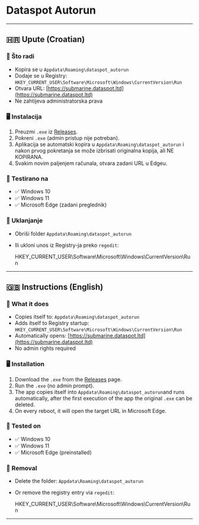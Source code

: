# Dataspot Autorun

---

## 🇭🇷 Upute (Croatian)

### 🔧 Što radi

- Kopira se u `Appdata\Roaming\dataspot_autorun`
- Dodaje se u Registry:  
  `HKEY_CURRENT_USER\Software\Microsoft\Windows\CurrentVersion\Run`
- Otvara URL: [https://submarine.dataspot.ltd](https://submarine.dataspot.ltd)
- Ne zahtijeva administratorska prava

### 🖥️ Instalacija

1. Preuzmi `.exe` iz [Releases](https://github.com/flaskarin/dataspot/releases).
2. Pokreni `.exe` (admin pristup nije potreban).
3. Aplikacija se automatski kopira u `Appdata\Roaming\dataspot_autorun` i nakon prvog pokretanja se može izbrisati originalna kopija, ali NE KOPIRANA.
4. Svakim novim paljenjem računala, otvara zadani URL u Edgeu.

### 🧪 Testirano na

- ✅ Windows 10
- ✅ Windows 11
- ✅ Microsoft Edge (zadani preglednik)

### 🧼 Uklanjanje

- Obriši folder `Appdata\Roaming\dataspot_autorun`
- Ili ukloni unos iz Registry-ja preko `regedit`:
  
  HKEY_CURRENT_USER\Software\Microsoft\Windows\CurrentVersion\Run

---

## 🇬🇧 Instructions (English)

### 🔧 What it does

- Copies itself to:  `Appdata\Roaming\dataspot_autorun`
- Adds itself to Registry startup:  
  `HKEY_CURRENT_USER\Software\Microsoft\Windows\CurrentVersion\Run`
- Automatically opens: [https://submarine.dataspot.ltd](https://submarine.dataspot.ltd)
- No admin rights required

### 🖥️ Installation

1. Download the `.exe` from the [Releases](https://github.com/flaskarin/dataspot/releases) page.
2. Run the `.exe` (no admin prompt).
3. The app copies itself into `Appdata\Roaming\dataspot_autorun`and runs automatically, after the first execution of the app the original `.exe` can be deleted.
4. On every reboot, it will open the target URL in Microsoft Edge.

### 🧪 Tested on

- ✅ Windows 10
- ✅ Windows 11
- ✅ Microsoft Edge (preinstalled)

### 🧼 Removal

- Delete the folder:  `Appdata\Roaming\dataspot_autorun`
- Or remove the registry entry via `regedit`:
  
  HKEY_CURRENT_USER\Software\Microsoft\Windows\CurrentVersion\Run

---
